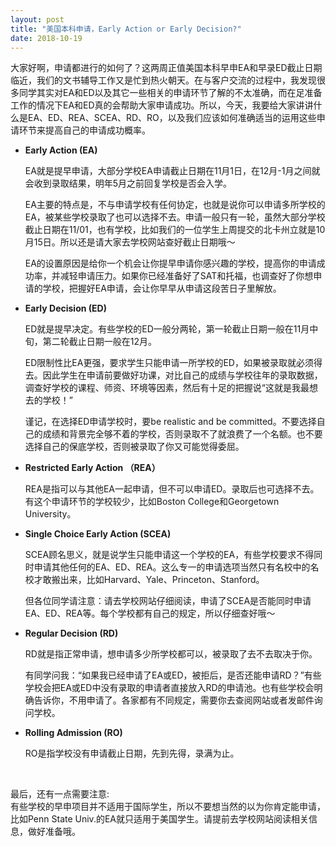 ```yaml
---
layout: post
title: "美国本科申请，Early Action or Early Decision?"
date: 2018-10-19
---
```




大家好啊，申请都进行的如何了？这两周正值美国本科早申EA和早录ED截止日期临近，我们的文书辅导工作又是忙到热火朝天。在与客户交流的过程中，我发现很多同学其实对EA和ED以及其它一些相关的申请环节了解的不太准确，而在足准备工作的情况下EA和ED真的会帮助大家申请成功。所以，今天，我要给大家讲讲什么是EA、ED、REA、SCEA、RD、RO，以及我们应该如何准确适当的运用这些申请环节来提高自己的申请成功概率。

+ **Early Action (EA)**

  EA就是提早申请，大部分学校EA申请截止日期在11月1日，在12月-1月之间就会收到录取结果，明年5月之前回复学校是否会入学。

  EA主要的特点是，不与申请学校有任何协定，也就是说你可以申请多所学校的EA，被某些学校录取了也可以选择不去。申请一般只有一轮，虽然大部分学校截止日期在11/01，也有学校，比如我们的一位学生上周提交的北卡州立就是10月15日。所以还是请大家去学校网站查好截止日期哦～

  EA的设置原因是给你一个机会让你提早申请你感兴趣的学校，提高你的申请成功率，并减轻申请压力。如果你已经准备好了SAT和托福，也调查好了你想申请的学校，把握好EA申请，会让你早早从申请这段苦日子里解放。

+ **Early Decision (ED)**

  ED就是提早决定。有些学校的ED一般分两轮，第一轮截止日期一般在11月中旬，第二轮截止日期一般在12月。

  ED限制性比EA更强，要求学生只能申请一所学校的ED，如果被录取就必须得去。因此学生在申请前要做好功课，对比自己的成绩与学校往年的录取数据，调查好学校的课程、师资、环境等因素，然后有十足的把握说“这就是我最想去的学校！”

  谨记，在选择ED申请学校时，要be realistic and be committed。不要选择自己的成绩和背景完全够不着的学校，否则录取不了就浪费了一个名额。也不要选择自己的保底学校，否则被录取了你又可能觉得委屈。

+ **Restricted Early Action （REA）**

  REA是指可以与其他EA一起申请，但不可以申请ED。录取后也可选择不去。有这个申请环节的学校较少，比如Boston College和Georgetown University。

+ **Single Choice Early Action (SCEA)**

  SCEA顾名思义，就是说学生只能申请这一个学校的EA，有些学校要求不得同时申请其他任何的EA、ED、REA。这么专一的申请选项当然只有名校中的名校才敢搬出来，比如Harvard、Yale、Princeton、Stanford。

  但各位同学请注意：请去学校网站仔细阅读，申请了SCEA是否能同时申请EA、ED、REA等。每个学校都有自己的规定，所以仔细查好哦～

+ **Regular Decision (RD)**

  RD就是指正常申请，想申请多少所学校都可以，被录取了去不去取决于你。

  有同学问我：“如果我已经申请了EA或ED，被拒后，是否还能申请RD？”有些学校会把EA或ED中没有录取的申请者直接放入RD的申请池。也有些学校会明确告诉你，不用申请了。各家都有不同规定，需要你去查阅网站或者发邮件询问学校。

+ **Rolling Admission (RO)**

  RO是指学校没有申请截止日期，先到先得，录满为止。

<br>

最后，还有一点需要注意:  
有些学校的早申项目并不适用于国际学生，所以不要想当然的以为你肯定能申请，比如Penn State Univ.的EA就只适用于美国学生。请提前去学校网站阅读相关信息，做好准备哦。
